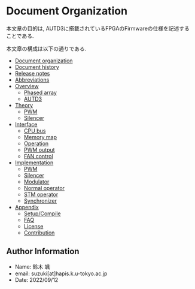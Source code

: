 # Document Organization

本文章の目的は, AUTD3に搭載されているFPGAのFirmwareの仕様を記述することである.

本文章の構成は以下の通りである.

- [Document organization](./organization.md)
- [Document history](./document_history.md)
- [Release notes](./release_notes.md)
- [Abbreviations](./abbreviations.md)
- [Overview](./overview/overview.md)
    - [Phased array](./overview/phased_array.md)
    - [AUTD3](./overview/autd3.md)
- [Theory](./theory/theory.md)
    - [PWM](./theory/pwm.md)
    - [Silencer](./theory/silencer.md)
- [Interface](./interface/interface.md)
    - [CPU bus](./interface/cpu_bus.md)
    - [Memory map](./interface/memory_map.md)
    - [Operation](./interface/operation.md)
    - [PWM output](./interface/pwm_out.md)
    - [FAN control](./interface/fan.md)
- [Implementation](./impl/impl.md)
    - [PWM](./impl/pwm.md)
    - [Silencer](./impl/silencer.md)
    - [Modulator](./impl/modulator.md)
    - [Normal operator](./impl/normal_operator.md)
    - [STM operator](./impl/stm_operator.md)
    - [Synchronizer](./impl/synchronizer.md)
- [Appendix](./appendix/appendix.md)
    - [Setup/Compile](./appendix/setup_compile.md)
    - [FAQ](./appendix/faq.md)
    - [License](./appendix/license.md)
    - [Contribution](./appendix/contribution.md)


## Author Information

* Name: 鈴木 颯
* email: suzuki\[at\]hapis.k.u-tokyo.ac.jp
* Date: 2022/09/12
